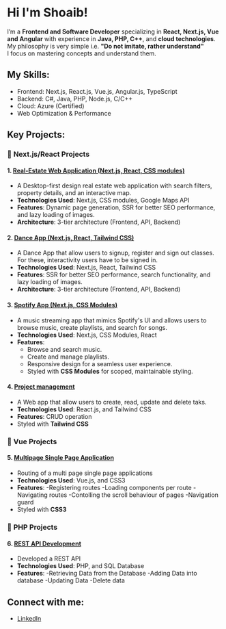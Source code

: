 # Hi I'm Shoaib!

I’m a **Frontend and Software Developer** specializing in **React, Next.js, Vue and Angular** with experience in **Java, PHP, C++**, and **cloud technologies**.  
My philosophy is very simple i.e. **"Do not imitate, rather understand"**  
I focus on mastering concepts and understand them.

## My Skills:
- Frontend: Next.js, React.js, Vue.js, Angular.js, TypeScript
- Backend: C#, Java, PHP, Node.js, C/C++
- Cloud: Azure (Certified)
- Web Optimization & Performance

## Key Projects:

### 🚀 **Next.js/React Projects**

#### 1. [Real-Estate Web Application (Next.js, React, CSS modules)](https://shoaib-realestate.vercel.app/)
- A Desktop-first design real estate web application with search filters, property details, and an interactive map.
- **Technologies Used**: Next.js, CSS modules, Google Maps API
- **Features**: Dynamic page generation, SSR for better SEO performance, and lazy loading of images.
- **Architecture**: 3-tier architecture (Frontend, API, Backend)

#### 2. [Dance App (Next.js, React, Tailwind CSS)](https://github.com/shoaibalirts/Dance-App-NextJS.git)
- A Dance App that allow users to signup, register and sign out classes. For these, interactivity users have to be signed in. 
- **Technologies Used**: Next.js, React, Tailwind CSS
- **Features**:  SSR for better SEO performance, search functionality, and lazy loading of images.
- **Architecture**: 3-tier architecture (Frontend, API, Backend)

#### 3. [Spotify App (Next.js, CSS Modules)](https://github.com/shoaibalirts/Spotify-App-NextJS.git)
- A music streaming app that mimics Spotify's UI and allows users to browse music, create playlists, and search for songs.
- **Technologies Used**: Next.js, CSS Modules, React
- **Features**: 
  - Browse and search music.
  - Create and manage playlists.
  - Responsive design for a seamless user experience.
  - Styled with **CSS Modules** for scoped, maintainable styling.
 
#### 4. [Project management](https://github.com/shoaibalirts/ProjectManagement-React-App.git)
- A Web app that allow users to create, read, update and delete taks.
- **Technologies Used**: React.js, and Tailwind CSS
- **Features**: CRUD operation 
- Styled with **Tailwind CSS**

### 🚀 **Vue Projects**
#### 5. [Multipage Single Page Application](https://github.com/shoaibalirts/VUE-Multipage-SPAs.git)
- Routing of a multi page single page applications
- **Technologies Used**: Vue.js, and CSS3
- **Features**: 
  -Registering routes
  -Loading components per route
  -Navigating routes
  -Contolling the scroll behaviour of pages
  -Navigation guard
- Styled with **CSS3**

### 🚀 **PHP Projects**
#### 6. [REST API Development](https://github.com/shoaibalirts/PHP-RESTAPI.git)  
- Developed a REST API 
- **Technologies Used**: PHP, and SQL Database
- **Features**: 
  -Retrieving Data from the Database
  -Adding Data into database
  -Updating Data
  -Delete data


  
## Connect with me:
- [LinkedIn](https://www.linkedin.com/in/shoaib-ali-93b5782aa/)
